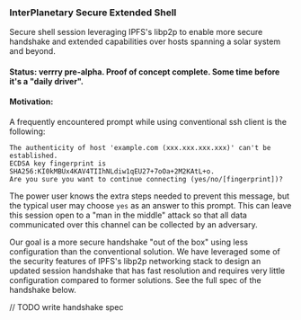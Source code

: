 ### InterPlanetary Secure Extended Shell

Secure shell session leveraging IPFS's libp2p to enable more secure handshake and extended capabilities over hosts spanning a solar system and beyond.

#### Status: verrry pre-alpha. Proof of concept complete. Some time before it's a "daily driver".

#### Motivation: 

A frequently encountered prompt while using conventional ssh client is the following:
```
The authenticity of host 'example.com (xxx.xxx.xxx.xxx)' can't be established.
ECDSA key fingerprint is SHA256:KI0kMBUx4KAV4TIIhNLdiw1qEU27+7oOa+2M2KAtL+o.
Are you sure you want to continue connecting (yes/no/[fingerprint])? 
```
The power user knows the extra steps needed to prevent this message, but the typical user may choose `yes` as an answer to this prompt. This can leave this session open to a "man in the middle" attack so that all data communicated over this channel can be collected by an adversary.

Our goal is a more secure handshake "out of the box" using less configuration than the conventional solution. We have leveraged some of the security features of IPFS's libp2p networking stack to design an updated session handshake that has fast resolution and requires very little configuration compared to former solutions. See the full spec of the handshake below.


// TODO write handshake spec
